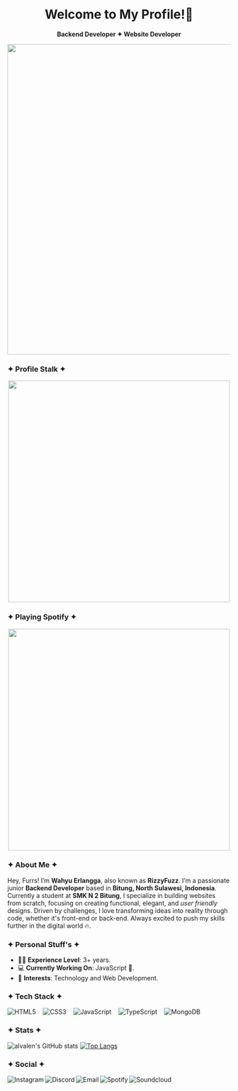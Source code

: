 <h1 align="center"">Welcome to My Profile!👋</h1>
<div align="center">
  
   **Backend Developer ✦ Website Developer**
  
</div>
<p align='center'> 
   <a href="https://rizzy.eu.org">
      <img src="https://github.com/rizzlogy/rizzlogy/assets/141845356/8588e189-2e11-4698-b8ee-ef4f0d509d71" width="700"/>
    </a>
</p>

### ✦ Profile Stalk ✦
<p align="center">
  <a href="https://rizzy.eu.org">
    <img src="https://count.getloli.com/@rizzbrew?name=rizzbrew&theme=sketch-1" width="500"/>
  </a>
</p>


### ✦ Playing Spotify ✦
<p align="center">
  <a href="https://spotify-github-profile.kittinanx.com/api/view?uid=31x33vxn7tp6y5vjjefzlksrwl4m&redirect=true">
    <img src="https://spotify-github-profile.kittinanx.com/api/view?uid=31x33vxn7tp6y5vjjefzlksrwl4m&cover_image=true&theme=compact&show_offline=true&background_color=121212&interchange=false" width="500"/>
  </a>
</p>

### ✦ About Me ✦
Hey, Furrs! I’m **Wahyu Erlangga**, also known as **RizzyFuzz**. I’m a passionate junior **Backend Developer** based in **Bitung, North Sulawesi, Indonesia**. Currently a student at **SMK N 2 Bitung**, I specialize in building websites from scratch, focusing on creating functional, elegant, and *user friendly* designs. Driven by challenges, I love transforming ideas into reality through code, whether it's front-end or back-end. Always excited to push my skills further in the digital world 🔥.

### ✦ Personal Stuff's ✦

* 👨‍🎓 **Experience Level**: 3+ years.
* 💻 **Currently Working On**: JavaScript 🚀.
* 🧩 **Interests**: Technology and Web Development.

### ✦ Tech Stack ✦
![HTML5](https://img.shields.io/badge/html5-%23E34F26.svg?style=for-the-badge&logo=html5&logoColor=white) &nbsp;&nbsp; ![CSS3](https://img.shields.io/badge/css3-%231572B6.svg?style=for-the-badge&logo=css3&logoColor=white) &nbsp;&nbsp; ![JavaScript](https://img.shields.io/badge/javascript-%23323330.svg?style=for-the-badge&logo=javascript&logoColor=%23F7DF1E) &nbsp;&nbsp; ![TypeScript](https://img.shields.io/badge/typescript-%23007ACC.svg?style=for-the-badge&logo=typescript&logoColor=white) &nbsp;&nbsp; ![MongoDB](https://img.shields.io/badge/MongoDB-4EA94B?style=for-the-badge&logo=mongodb&logoColor=white)

### ✦ Stats ✦
![alvalen's GitHub stats](https://github-readme-stats.vercel.app/api?username=rizzbrew&hide=issues&show_icons=true&theme=dark&hide_border=true&layout=compact) [![Top Langs](https://github-readme-stats.vercel.app/api/top-langs/?username=rizzbrew&layout=compact&theme=dark&hide_border=true)](https://github.com/anuraghazra/github-readme-stats)


### ✦ Social ✦
<a href="https://instagram.com/rizzlogy_/">
   <img align="left" alt="Instagram" src="https://img.shields.io/badge/Instagram-9B0FFF?style=for-the-badge&logo=instagram&logoColor=white" />
</a>&nbsp;&nbsp;
<a href="https://discord.com/users/RizzyFuzz#5423">
   <img align="left" alt="Discord" src="https://img.shields.io/badge/Discord-7289DA?style=for-the-badge&logo=discord&logoColor=white" />
</a>&nbsp;&nbsp;
<a href="mailto:support@rizzy.eu.org">
   <img align="left" alt="Email" src="https://img.shields.io/badge/Email-D14836?style=for-the-badge&logo=gmail&logoColor=white" />
</a>&nbsp;&nbsp;
<a href="https://open.spotify.com/artist/6AU7c8apKsdxxLBITqXu8H">
   <img align="left" alt="Spotify" src="https://img.shields.io/badge/Spotify-1ED760?style=for-the-badge&logo=spotify&logoColor=white" />
</a>&nbsp;&nbsp;
<a href="https://soundcloud.com/rizzlogy">
   <img align="left" alt="Soundcloud" src="https://img.shields.io/badge/SoundCloud-FF5500?style=for-the-badge&logo=soundcloud&logoColor=white" />
</a>
